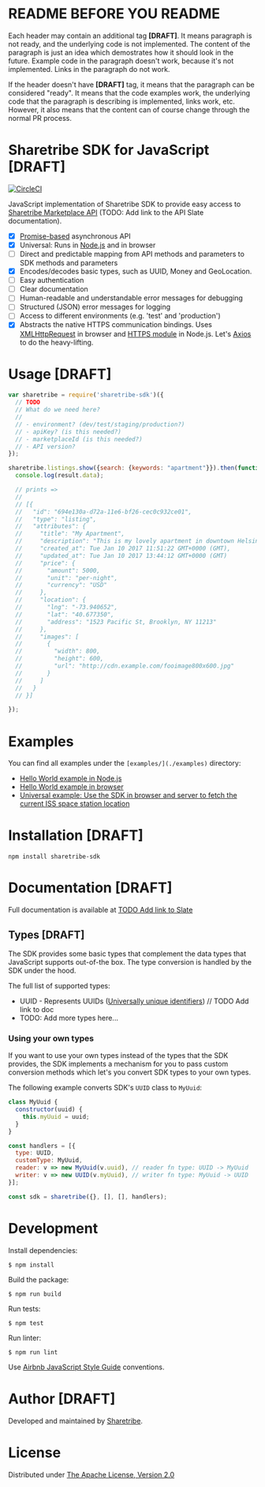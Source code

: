 # README BEFORE YOU README

Each header may contain an additional tag **[DRAFT]**. It means paragraph is not ready, and the underlying code is not implemented. The content of the paragraph is just an idea  which demostrates how it should look in the future. Example code in the paragraph doesn't work, because it's not implemented. Links in the paragraph do not work.

If the header doesn't have **[DRAFT]** tag, it means that the paragraph can be considered "ready". It means that the code examples work, the underlying code that the paragraph is describing is implemented, links work, etc. However, it also means that the content can of course change through the normal PR process.

# Sharetribe SDK for JavaScript [DRAFT]

[![CircleCI](https://circleci.com/gh/sharetribe/sharetribe-sdk-js.svg?style=svg)](https://circleci.com/gh/sharetribe/sharetribe-sdk-js)

JavaScript implementation of Sharetribe SDK to provide easy access to [Sharetribe Marketplace API](./) (TODO: Add link to the API Slate documentation).

- [X] [Promise-based](https://developer.mozilla.org/en-US/docs/Web/JavaScript/Reference/Global_Objects/Promise) asynchronous API
- [X] Universal: Runs in [Node.js](https://nodejs.org/) and in browser
- [ ] Direct and predictable mapping from API methods and parameters to SDK methods and parameters
- [X] Encodes/decodes basic types, such as UUID, Money and GeoLocation.
- [ ] Easy authentication
- [ ] Clear documentation
- [ ] Human-readable and understandable error messages for debugging
- [ ] Structured (JSON) error messages for logging
- [ ] Access to different environments (e.g. 'test' and 'production')
- [X] Abstracts the native HTTPS communication bindings. Uses [XMLHttpRequest](https://developer.mozilla.org/en-US/docs/Web/API/Fetch_API) in browser and [HTTPS module](https://nodejs.org/api/https.html) in Node.js. Let's [Axios](https://github.com/mzabriskie/axios/) to do the heavy-lifting.

# Usage [DRAFT]

``` js
var sharetribe = require('sharetribe-sdk')({
  // TODO
  // What do we need here?
  //
  // - environment? (dev/test/staging/production?)
  // - apiKey? (is this needed?)
  // - marketplaceId (is this needed?)
  // - API version?
});

sharetribe.listings.show({search: {keywords: "apartment"}}).then(function(result) {
  console.log(result.data);

  // prints =>
  //
  // [{
  //   "id": "694e130a-d72a-11e6-bf26-cec0c932ce01",
  //   "type": "listing",
  //   "attributes": {
  //     "title": "My Apartment",
  //     "description": "This is my lovely apartment in downtown Helsinki.",
  //     "created_at": Tue Jan 10 2017 11:51:22 GMT+0000 (GMT),
  //     "updated_at": Tue Jan 10 2017 13:44:12 GMT+0000 (GMT)
  //     "price": {
  //       "amount": 5000,
  //       "unit": "per-night",
  //       "currency": "USD"
  //     },
  //     "location": {
  //       "lng": "-73.940652",
  //       "lat": "40.677350",
  //       "address": "1523 Pacific St, Brooklyn, NY 11213"
  //     },
  //     "images": [
  //       {
  //         "width": 800,
  //         "height": 600,
  //         "url": "http://cdn.example.com/fooimage800x600.jpg"
  //       }
  //     ]
  //   }
  // }]

});
```

# Examples

You can find all examples under the `[examples/](./examples)` directory:

- [Hello World example in Node.js](./examples/hello-world-node)
- [Hello World example in browser](./examples/hello-world-browser)
- [Universal example: Use the SDK in browser and server to fetch the current ISS space station location](./examples/iss)

# Installation [DRAFT]

```
npm install sharetribe-sdk
```

# Documentation [DRAFT]

Full documentation is available at [TODO Add link to Slate](./)

## Types [DRAFT]

The SDK provides some basic types that complement the data types that JavaScript supports out-of-the box. The type conversion is handled by the SDK under the hood.

The full list of supported types:

* UUID - Represents UUIDs ([Universally unique identifiers](https://en.wikipedia.org/wiki/Universally_unique_identifier)) // TODO Add link to doc
* TODO: Add more types here...

### Using your own types

If you want to use your own types instead of the types that the SDK provides, the SDK implements a mechanism for you to pass custom conversion methods which let's you convert SDK types to your own types.

The following example converts SDK's `UUID` class to `MyUuid`:

``` js
class MyUuid {
  constructor(uuid) {
    this.myUuid = uuid;
  }
}

const handlers = [{
  type: UUID,
  customType: MyUuid,
  reader: v => new MyUuid(v.uuid), // reader fn type: UUID -> MyUuid
  writer: v => new UUID(v.myUuid), // writer fn type: MyUuid -> UUID
}];

const sdk = sharetribe({}, [], [], handlers);
```

# Development

Install dependencies:

```
$ npm install
```

Build the package:

```
$ npm run build
```

Run tests:

```
$ npm test
```

Run linter:

```
$ npm run lint
```

Use [Airbnb JavaScript Style Guide](https://github.com/airbnb/javascript) conventions.

# Author [DRAFT]

Developed and maintained by [Sharetribe](https://www.sharetribe.com).

# License

Distributed under [The Apache License, Version 2.0](./LICENSE)

